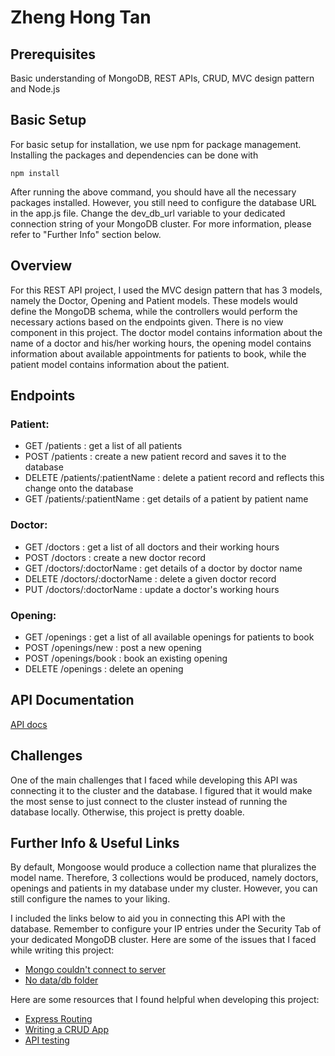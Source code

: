 # Zheng Hong Tan

## Prerequisites
Basic understanding of MongoDB, REST APIs, CRUD, MVC design pattern and Node.js

## Basic Setup
For basic setup for installation, we use npm for package management. Installing the packages and dependencies can be done with
```
npm install
```
After running the above command, you should have all the necessary packages installed. However, you still need to configure the database URL in the app.js file. Change the dev_db_url variable to your dedicated connection string of your MongoDB cluster. For more information, please refer to "Further Info" section below.

## Overview
For this REST API project, I used the MVC design pattern that has 3 models, namely the Doctor, Opening and Patient models. These models would define the MongoDB schema, while the controllers would perform the necessary actions based on the endpoints given. There is no view component in this project. The doctor model contains information about the name of a doctor and his/her working hours, the opening model contains information about available appointments for patients to book, while the patient model contains information about the patient.

## Endpoints
### Patient:
* GET 	/patients		: get a list of all patients
* POST 	/patients		: create a new patient record and saves it to the database
* DELETE	/patients/:patientName	: delete a patient record and reflects this change onto the database
* GET 	/patients/:patientName	: get details of a patient by patient name

### Doctor:
* GET 	/doctors		: get a list of all doctors and their working hours
* POST 	/doctors		: create a new doctor record
* GET	/doctors/:doctorName	: get details of a doctor by doctor name
* DELETE 	/doctors/:doctorName	: delete a given doctor record
* PUT	/doctors/:doctorName	: update a doctor's working hours

### Opening:
* GET 	/openings		: get a list of all available openings for patients to book
* POST 	/openings/new		: post a new opening
* POST 	/openings/book		: book an existing opening
* DELETE 	/openings		: delete an opening

## API Documentation
[API docs](https://documenter.getpostman.com/view/6684234/S11NLwSm)

## Challenges
One of the main challenges that I faced while developing this API was connecting it to the cluster and the database. I figured that it would make the most sense to just connect to the cluster instead of running the database locally. Otherwise, this project is pretty doable.

## Further Info & Useful Links
By default, Mongoose would produce a collection name that pluralizes the model name. Therefore, 3 collections would be produced, namely doctors, openings and patients in my database under my cluster. However, you can still configure the names to your liking. 

I included the links below to aid you in connecting this API with the database. Remember to configure your IP entries under the Security Tab of your dedicated MongoDB cluster. Here are some of the issues that I faced while writing this project:

* [Mongo couldn't connect to server](https://stackoverflow.com/questions/13312358/mongo-couldnt-connect-to-server-127-0-0-127017)
* [No data/db folder](https://stackoverflow.com/questions/7948789/mongod-complains-that-there-is-no-data-db-folder)

Here are some resources that I found helpful when developing this project:
* [Express Routing](https://expressjs.com/en/guide/routing.html)
* [Writing a CRUD App](https://codeburst.io/writing-a-crud-app-with-node-js-and-mongodb-e0827cbbdafb)
* [API testing](https://ubuverse.com/introduction-to-node-js-api-unit-testing-with-mocha-and-chai/)


